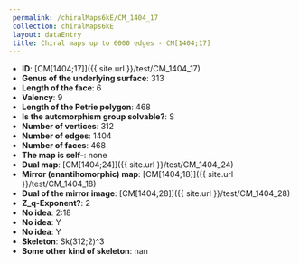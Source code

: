 ```yaml
--- 
 permalink: /chiralMaps6kE/CM_1404_17 
 collection: chiralMaps6kE
 layout: dataEntry
 title: Chiral maps up to 6000 edges - CM[1404;17]
---
```


- **ID**: [CM[1404;17]]({{ site.url }}/test/CM_1404_17)
- **Genus of the underlying surface**: 313
- **Length of the face**: 6
- **Valency**: 9
- **Length of the Petrie polygon**: 468
- **Is the automorphism group solvable?**: S
- **Number of vertices**: 312
- **Number of edges**: 1404
- **Number of faces**: 468
- **The map is self-**: none
- **Dual map**: [CM[1404;24]]({{ site.url }}/test/CM_1404_24)
- **Mirror (enantihomorphic) map**: [CM[1404;18]]({{ site.url }}/test/CM_1404_18)
- **Dual of the mirror image**: [CM[1404;28]]({{ site.url }}/test/CM_1404_28)
- **Z_q-Exponent?**: 2
- **No idea**:  2:18
- **No idea**: Y
- **No idea**: Y
- **Skeleton**: Sk(312;2)^3
- **Some other kind of skeleton**: nan
